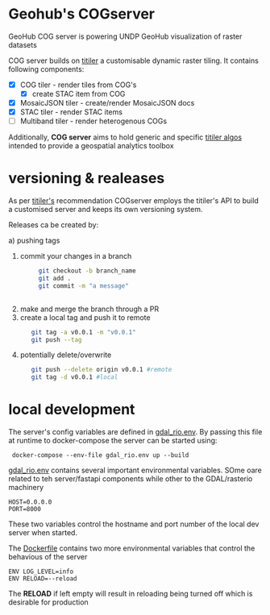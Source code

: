 # Geohub's COGserver
GeoHub COG server is powering UNDP GeoHub visualization of raster datasets

COG server builds on [titiler](https://github.com/developmentseed/titiler) a customisable dynamic raster tiling.
It contains following components:

- [x] COG tiler - render tiles from COG's
  - [x] create STAC item from COG
- [x] MosaicJSON tiler - create/render MosaicJSON docs 
- [x] STAC tiler - render STAC items
- [ ] Multiband tiler - render heterogenous COGs 

Additionally, **COG server** aims to hold generic and specific [titiler algos](https://devseed.com/titiler/advanced/Algorithms/)
intended to provide a geospatial analytics toolbox

# versioning & realeases

As per [titiler's](https://github.com/developmentseed/titiler) recommendation
COGserver employs the titiler's API to build a customised server and keeps its own versioning
system.

Releases ca be created by:

a) pushing tags
   1. commit your changes in a branch 
       ```bash
            git checkout -b branch_name
            git add .
            git commit -m "a message"
            
       ```
   2. make and merge the branch through a PR
   3. create a local tag and push it to remote
       ```bash
          git tag -a v0.0.1 -m "v0.0.1"
          git push --tag
       ```
   4. potentially delete/overwrite 
       ```bash
          git push --delete origin v0.0.1 #remote
          git tag -d v0.0.1 #local
       ```
# local development

The server's config variables are defined in [gdal_rio.env](/gdal_rio.env). By passing this file at runtime to 
docker-compose the server can be started using:

```commandline
 docker-compose --env-file gdal_rio.env up --build
```

[gdal_rio.env](/gdal_rio.env) contains several important environmental variables.
SOme oare related to teh server/fastapi components while other to the
GDAL/rasterio machinery

```commandline
HOST=0.0.0.0
PORT=8000
```
These two variables control the hostname and port number of the local dev server
when started.

The [Dockerfile](/Dockerfile) contains two more environmental variables that control the behavious of the server

```commandline
ENV LOG_LEVEL=info
ENV RELOAD=--reload
```
The **RELOAD** if left empty will result in reloading being turned off which is desirable for production








